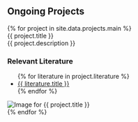 <div class="project-container">
  <h2>Ongoing Projects</h2>
  {% for project in site.data.projects.main %}
  <div class="project">
    <div class="project-text">
      <div class="project-title">{{ project.title }}</div>
      <div class="project-description">{{ project.description }}</div>
      <div class="project-literature">
        <h3>Relevant Literature</h3>
        <ul>
          {% for literature in project.literature %}
          <li><a href="{{ literature.link }}">{{ literature.title }}</a></li>
          {% endfor %}
        </ul>
      </div>
    </div>
    <div class="project-image">
      <img src="{{ project.image }}" alt="Image for {{ project.title }}">
    </div>
  </div>
  {% endfor %}
</div>
